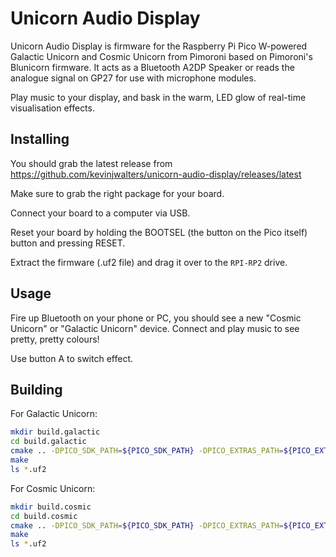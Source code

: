 # Unicorn Audio Display

Unicorn Audio Display is firmware for the Raspberry Pi Pico W-powered Galactic Unicorn and Cosmic Unicorn from Pimoroni based on Pimoroni's Blunicorn firmware. It acts as a Bluetooth A2DP Speaker or reads the analogue signal on GP27 for use with microphone modules.

Play music to your display, and bask in the warm, LED glow of real-time visualisation effects.

## Installing

You should grab the latest release from https://github.com/kevinjwalters/unicorn-audio-display/releases/latest

Make sure to grab the right package for your board.

Connect your board to a computer via USB.

Reset your board by holding the BOOTSEL (the button on the Pico itself) button and pressing RESET.

Extract the firmware (.uf2 file) and drag it over to the `RPI-RP2` drive.

## Usage

Fire up Bluetooth on your phone or PC, you should see a new "Cosmic Unicorn" or "Galactic Unicorn" device. Connect and play music to see pretty, pretty colours!

Use button A to switch effect.

## Building

For Galactic Unicorn:

```bash
mkdir build.galactic
cd build.galactic
cmake .. -DPICO_SDK_PATH=${PICO_SDK_PATH} -DPICO_EXTRAS_PATH=${PICO_EXTRAS_PATH} -DPICO_BOARD=pico_w -DUNICORN_MODEL=galactic -DCMAKE_BUILD_TYPE=Release
make
ls *.uf2
```

For Cosmic Unicorn:

```bash
mkdir build.cosmic
cd build.cosmic
cmake .. -DPICO_SDK_PATH=${PICO_SDK_PATH} -DPICO_EXTRAS_PATH=${PICO_EXTRAS_PATH} -DPICO_BOARD=pico_w -DUNICORN_MODEL=cosmic -DCMAKE_BUILD_TYPE=Release
make
ls *.uf2
```
